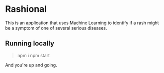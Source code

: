 Rashional
==========================================================

This is an application that uses Machine Learning to identify if a rash might be a symptom of one of several serious diseases.

## Running locally
> npm i
> npm start

And you're up and going.
